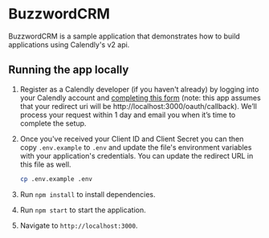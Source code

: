# BuzzwordCRM

BuzzwordCRM is a sample application that demonstrates how to build applications using Calendly's v2 api.

## Running the app locally

1. Register as a Calendly developer (if you haven't already) by logging into your Calendly account and [completing this form](https://docs.google.com/forms/d/e/1FAIpQLSc9ltoPU9I_yyQt1gWLm6fa0xMhpPWm-mL_vfPfeilC_s1vTA/viewform) (note: this app assumes that your redirect uri will be http://localhost:3000/oauth/callback). We’ll process your request within 1 day and email you when it’s time to complete the setup.
1. Once you've received your Client ID and Client Secret you can then copy `.env.example` to `.env` and update the file's environment variables with your application's credentials. You can update the redirect URL in this file as well.

   ```bash
   cp .env.example .env
   ```

1. Run `npm install` to install dependencies.
1. Run `npm start` to start the application.
1. Navigate to `http://localhost:3000`.
